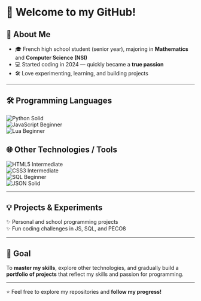 # 👋 Welcome to my GitHub!

## 🚀 About Me
- 🎓 French high school student (senior year), majoring in **Mathematics** and **Computer Science (NSI)**
- 💻 Started coding in 2024 — quickly became a **true passion**
- 🛠️ Love experimenting, learning, and building projects

---

## 🛠️ Programming Languages
![Python](https://img.shields.io/badge/Python-3670A0?style=for-the-badge&logo=python&logoColor=ffdd54) Solid  
![JavaScript](https://img.shields.io/badge/JavaScript-F7DF1E?style=for-the-badge&logo=javascript&logoColor=black) Beginner  
![Lua](https://img.shields.io/badge/Lua-2C2D72?style=for-the-badge&logo=lua&logoColor=white) Beginner  

## 🌐 Other Technologies / Tools
![HTML5](https://img.shields.io/badge/HTML5-E34F26?style=for-the-badge&logo=html5&logoColor=white) Intermediate  
![CSS3](https://img.shields.io/badge/CSS3-1572B6?style=for-the-badge&logo=css3&logoColor=white) Intermediate  
![SQL](https://img.shields.io/badge/SQL-4479A1?style=for-the-badge&logo=mysql&logoColor=white) Beginner  
![JSON](https://img.shields.io/badge/JSON-000000?style=for-the-badge&logo=json&logoColor=white) Solid

---

## 💡 Projects & Experiments
✨ Personal and school programming projects  
✨ Fun coding challenges in JS, SQL, and PECO8  

---

## 🎯 Goal
To **master my skills**, explore other technologies, and gradually build a **portfolio of projects** that reflect my skills and passion for programming.  

---

⭐ Feel free to explore my repositories and **follow my progress!**
